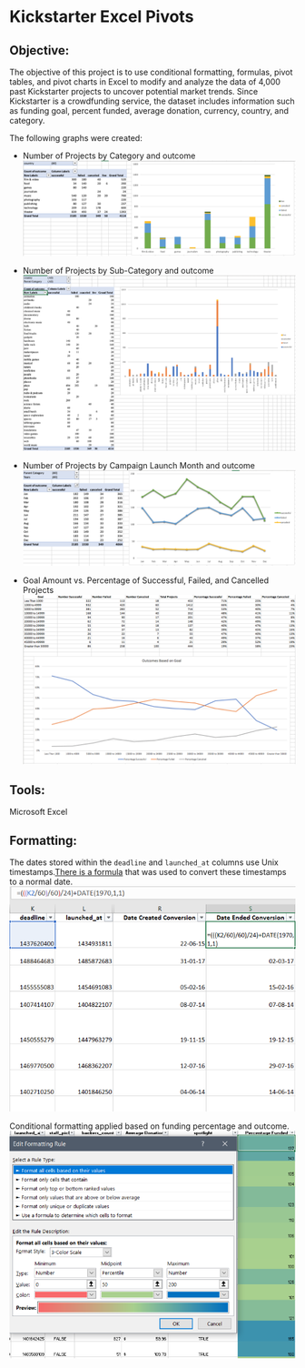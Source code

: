 # Kickstarter Excel Pivots

## **Objective:**
The objective of this project is to use conditional formatting, formulas, pivot tables, and pivot charts in Excel to modify and analyze the data of 4,000 past Kickstarter projects to uncover potential market trends. Since Kickstarter is a crowdfunding service, the dataset includes information such as funding goal, percent funded, average donation, currency, country, and category. 

The following graphs were created:
* Number of Projects by Category and outcome
![graph1.jpg](Images/CategoryStats.png)


* Number of Projects by Sub-Category and outcome
![graph2.jpg](Images/SubcategoryStats.png)


* Number of Projects by Campaign Launch Month and outcome
![graph3.jpg](Images/LaunchDateOutcomes.png)


* Goal Amount vs. Percentage of Successful, Failed, and Cancelled Projects
![graph4.jpg](Images/GoalOutcomes.png)

## **Tools:**
Microsoft Excel

## **Formatting:**
The dates stored within the `deadline` and `launched_at` columns use Unix timestamps.[There is a formula](https://www.extendoffice.com/documents/excel/2473-excel-timestamp-to-date.html) that was used to convert these timestamps to a normal date.
![screen1.jpg](Images/DateConversion.png)

Conditional formatting applied based on funding percentage and outcome.
![screen1.jpg](Images/PercentageFundedFormat.png)






